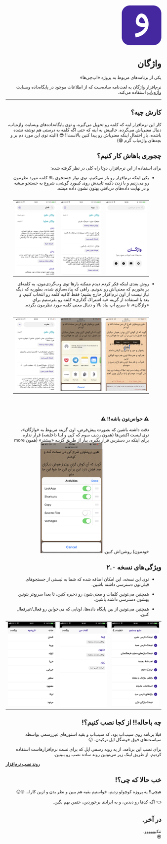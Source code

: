 <p dir='rtl'>
  <img src='./Images/VLogo.png' width='128px' height='128px' style='border-radius: 20%;'/>
</p>

<h1 dir='rtl'>واژگان</h1>
<p dir='rtl'>یکی از برنامه‌های مربوط به پروژه «اپ‌چی‌ها»</p>
<p dir='rtl'>
نرم‌افزار واژگان یه لغت‌نامه ساده‌ست که از اطلاعات موجود در پایگاه‌داده وبسایت 
<a href='http://vajehyab.com/'>واژه‌یاب</a>
استفاده می‌کنه.
</p>
<hr>

<h2 dir='rtl'>کارش چیه؟</h2>
<p dir='rtl'>
کار این نرم‌افزار اینه که کلمه رو تحویل می‌گیره، و توی پایگاه‌داده‌های وبسایت واژه‌یاب، دنبال معنی‌اش می‌گرده. جالبیش به اینه که حتی اگه کلمه به درستی هم نوشته نشده باشده، باز احتمال اینکه معنی‌اش رو پیدا کنین بالاست!! 😎 (البته توی این مورد دم بر و بچه‌های واژه‌یاب گرم 😁)
</p>

<h2 dir='rtl'>چجوری باهاش کار کنیم؟</h2>
<p dir='rtl'>
برای استفاده از این نرم‌افزار، دوتا راه کلی در نظر گرفته شده:

<ul dir='rtl'>
  <li>
    <p>یکی اینکه نرم‌افزار رو باز می‌کنیم، توی نوار جستجوی بالا کلمه مورد نظرمون رو می‌زنیم و با زدن دکمه تاییدش روی کیبورد گوشی، شروع به جستجو میشه و در نهایت داده‌های دریافتی بهتون نشون داده میشه.
    <br>
    <br>
    <table>
      <tr>
        <td>
          <img src='./Images/V2/01.PNG'/>
        </td>
        <td>
          <img src='./Images/V2/03.PNG'/>
        </td>
        <td>
          <img src='./Images/V2/04.PNG'/>
        </td>
      </tr>
    </table>
    </p>
  </li>
  <li>
    <p>روش بعدی اینکه فکر کردم دیدم ممکنه بارها توی وب‌گردی‌مون، یه کلمه‌ای بر بخوریم که معنی‌اش رو ندونیم. راهی که پیاده‌سازی شده، بطوریه که دیگه نیاز نیست از اون نرم‌افزار خارج بشیم؛ فقط کافیه کلمه رو انتخاب کنیم، و بعد با استفاده از گزینه «به اشتراک گذاری» کلمه رو بفرستیم برای «واژگان»، تا سریع اپ بیاد بالا و دنبال معنی کلمه مورد نظرمون بگرده.
    <br/>
    <br/>
    <table>
      <tr>
        <td>
          <img src='./Images/V2/09.PNG'/>
        </td>
        <td>
          <img src='./Images/V2/10.PNG'/>
        </td>
        <td>
          <img src='./Images/V2/12.PNG'/>
        </td>
      </tr>
    </table>
    <br/>
    <br/>
    <h3>⚠️ حواس‌تون باشه!! ⚠️</h3>
    دقت داشته باشین که بصورت پیش‌فرض، اون گزینه مربوط به «واژگان»، توی لیست اکشن‌ها (همون ردیف سوم که کپی و اینا داخلشه)
    قرار نداره. برای اینکه در دسترس قرار بگیره، یبار از طریق گزینه «بیشتر» (همون more خودمون) روشن‌اش کنین.
    <img src='./Images/V2/11.PNG' width='200' />
    </p>
  </li>
</ul>
</p>

<h2 dir='rtl'>ویژگی‌های نسخه ۲.۰</h2>
<p dir='rtl'>
  <ul dir='rtl'>
    <li>
    <p>توی این نسخه، این امکان اضافه شده که شما به لیستی از جستجوهای قبلی‌تون دسترسی داشته باشین.
    </p>
    </li>
    <li>
    <p>همچنین می‌تونین کلمات و معنی‌شون رو ذخیره کنین، تا بعدا سریع‌تر بتونین بهشون دسترسی داشته باشین.
    </p>
    </li>
    <li>
    <p>همچنین می‌تونین از بین پایگاه داده‌ها، اونایی که می‌خواین رو فعال/غیرفعال کنین.
    </p>
    </li>
  </ul>
  <table>
    <tr>
      <td>
        <img src='./Images/V2/05.PNG'/>
      </td>
      <td>
        <img src='./Images/V2/06.PNG'/>
      </td>
      <td>
        <img src='./Images/V2/08.PNG'/>
      </td>
    </tr>
  </table>
</p>

<h2 dir='rtl'>چه باحاله!! از کجا نصب کنیم؟!</h2>
<p dir='rtl'>
قبلا برنامه روی سیب‌اپ بود، که سیب‌اپ و بقیه استورهای غیررسمی بواسطه سیاست‌های فوق خوشگل اپل ترکیدن. 😕
</p>
<p dir='rtl'>
برای نصب این برنامه، از یه رویه رسمی اپل که برای تست نرم‌افزارهاست استفاده کردیم. از طریق لینک زیر می‌تونین روند ساده نصب رو ببینین.

<a href='./Download.md'><b>روند نصب نرم‌افزار</b></a>
</p>

<h2 dir='rtl'>خب حالا که چی؟!</h2>
<p dir='rtl'>
هیچی!! یه پروژه کوچولو زدیم، خواستیم بقیه هم ببین و نظر بدن و ازین کارا... 🙄😕
</p>
<p dir='rtl'>
👈 اگه کدها رو دیدین، و به ایرادی برخوردین، حتمن بهم بگین.
</p>

<h2 dir='rtl'>در آخر.</h2>
<p dir='rtl'>
تنکیووووو.
<br>
😎
</p>

